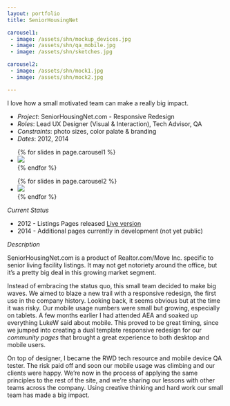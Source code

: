 ```yaml
---
layout: portfolio
title: SeniorHousingNet

carousel1:
 - image: /assets/shn/mockup_devices.jpg
 - image: /assets/shn/qa_mobile.jpg
 - image: /assets/shn/sketches.jpg

carousel2:
 - image: /assets/shn/mock1.jpg
 - image: /assets/shn/mock2.jpg

---
```

<p class="message">I love how a small motivated team can make a really big impact.</p>

- *Project*: SeniorHousingNet.com - Responsive Redesign
- *Roles*: Lead UX Designer (Visual & Interaction), Tech Advisor, QA
- *Constraints*: photo sizes, color palate & branding
- *Dates*: 2012, 2014



<div class="flexslider1">
  <ul class="slides">
    {% for slides in page.carousel1 %}
      <li><img src="{{ slides.image }}"></li>
    {% endfor %}
  </ul>
</div>

<div class="flexslider2">
  <ul class="slides">
    {% for slides in page.carousel2 %}
      <li><img src="{{ slides.image }}"></li>
    {% endfor %}
  </ul>
</div>

<!--
*Responsive Listing Pages*
<img src="/assets/shn/mockup_devices.jpg" style="width: 100%;" alt="New Responsive Listings Pages" />

*Before - Listing Pages*
<img src="/assets/shn/before.jpg" style="width: 100%;" alt="Listing Pages - Before" />

*Concepts*

<img src="/assets/shn/sketches.jpg" style="width: 100%;" alt="Sketch" />

*Wireframes & Mockups*
<img src="/assets/shn/mock1.jpg" style="width: 100%;" alt="Layout Mockups" />
<img src="/assets/shn/mock2.jpg" style="width: 100%;" alt="Layout Mockups" />

*QA Testing*
<img src="/assets/shn/qa_mobile.jpg" style="width: 100%;" alt="Mobile QA Testing" />
 -->
*Current Status*

- 2012 - Listings Pages released [Live version](http://www.seniorhousingnet.com/seniorliving-detail/grandview-palms_4061-grandview-blvd_los-angeles_ca_90066-562183)
- 2014 - Additional pages currently in development (not yet public)

*Description*

SeniorHousingNet.com is a product of Realtor.com/Move Inc. specific to senior living facility listings. It may not get notoriety around the office, but it’s a pretty big deal in this growing market segment.

Instead of embracing the status quo, this small team decided to make big waves. We aimed to blaze a new trail with a responsive redesign, the first use in the company history. Looking back, it seems obvious but at the time it was risky. Our mobile usage numbers were small but growing, especially on tablets. A few months earlier I had attended AEA and soaked up everything LukeW said about mobile. This proved to be great timing, since we jumped into creating a dual template responsive redesign for our *community pages* that brought a great experience to both desktop and mobile users.

On top of designer, I became the RWD tech resource and mobile device QA tester. The risk paid off and soon our mobile usage was climbing and our clients were happy. We’re now in the process of applying the same principles to the rest of the site, and we’re sharing our lessons with other teams across the company. Using creative thinking and hard work our small team has made a big impact.
